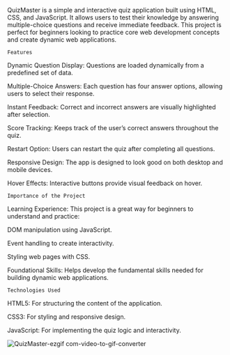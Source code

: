 QuizMaster is a simple and interactive quiz application built using HTML, CSS, and JavaScript. 
It allows users to test their knowledge by answering multiple-choice questions and receive immediate feedback.
This project is perfect for beginners looking to practice core web development concepts and create dynamic web applications.

    Features
Dynamic Question Display: Questions are loaded dynamically from a predefined set of data.

Multiple-Choice Answers: Each question has four answer options, allowing users to select their response.

Instant Feedback: Correct and incorrect answers are visually highlighted after selection.

Score Tracking: Keeps track of the user’s correct answers throughout the quiz.

Restart Option: Users can restart the quiz after completing all questions.

Responsive Design: The app is designed to look good on both desktop and mobile devices.

Hover Effects: Interactive buttons provide visual feedback on hover.

    Importance of the Project
Learning Experience: This project is a great way for beginners to understand and practice:

DOM manipulation using JavaScript.

Event handling to create interactivity.

Styling web pages with CSS.

Foundational Skills: Helps develop the fundamental skills needed for building dynamic web applications.

    Technologies Used
HTML5: For structuring the content of the application.

CSS3: For styling and responsive design.

JavaScript: For implementing the quiz logic and interactivity.



![QuizMaster-ezgif com-video-to-gif-converter](https://github.com/user-attachments/assets/98b800ad-55ca-40ff-8f4c-413e17e95838)

